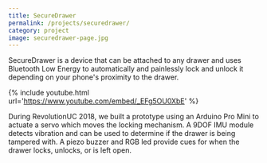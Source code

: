 ```yaml
---
title: SecureDrawer
permalink: /projects/securedrawer/
category: project
image: securedrawer-page.jpg
---
```


SecureDrawer is a device that can be attached to any drawer and uses Bluetooth Low Energy to automatically and painlessly lock and unlock it depending on your phone's proximity to the drawer.

{% include youtube.html url='https://www.youtube.com/embed/_EFg5OU0XbE' %}

During RevolutionUC 2018, we built a prototype using an Arduino Pro Mini to actuate a servo which moves the locking mechanism. A 9DOF IMU module detects vibration and can be used to determine if the drawer is being tampered with. A piezo buzzer and RGB led provide cues for when the drawer locks, unlocks, or is left open.
